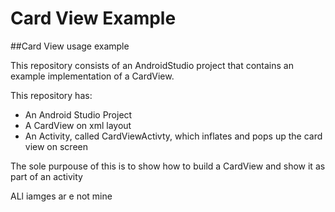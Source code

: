 # Card View Example

##Card View usage example

This repository consists of an AndroidStudio project that contains an example implementation of a CardView.

This repository has:

* An Android Studio Project
* A CardView on xml layout
* An Activity, called CardViewActivty, which inflates and pops up the card view on screen

The sole purpouse of this is to show how to build a CardView and show it as part of an activity

ALl iamges ar e not mine
